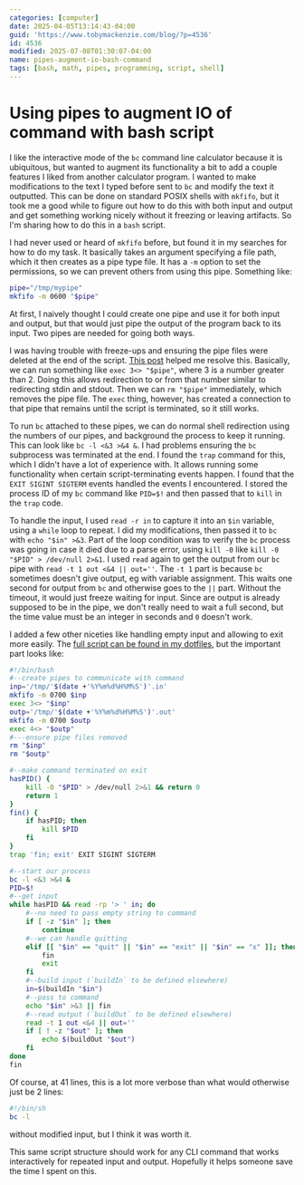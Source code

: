 ```yaml
---
categories: [computer]
date: 2025-04-05T13:14:43-04:00
guid: 'https://www.tobymackenzie.com/blog/?p=4536'
id: 4536
modified: 2025-07-08T01:30:07-04:00
name: pipes-augment-io-bash-command
tags: [bash, math, pipes, programming, script, shell]
---
```


Using pipes to augment IO of command with bash script
=====================================================

I like the interactive mode of the `bc` command line calculator because it is ubiquitous, but wanted to augment its functionality a bit to add a couple features I liked from another calculator program.  I wanted to make modifications to the text I typed before sent to `bc` and modify the text it outputted.  This can be done on standard POSIX shells with `mkfifo`, but it took me a good while to figure out how to do this with  both input and output and get something working nicely without it freezing or leaving artifacts.  So I'm sharing how to do this in a `bash` script.

<!--more-->

I had never used or heard of `mkfifo` before, but found it in my searches for how to do my task.  It basically takes an argument specifying a file path, which it then creates as a pipe type file.  It has a `-m` option to set the permissions, so we can prevent others from using this pipe.  Something like:

``` sh
pipe="/tmp/mypipe"
mkfifo -m 0600 "$pipe"
```

At first, I naively thought I could create one pipe and use it for both input and output, but that would just pipe the output of the program back to its input.  Two pipes are needed for going both ways.

I was having trouble with freeze-ups and ensuring the pipe files were deleted at the end of the script.  [This post](https://lonkamikaze.github.io/2015/01/17/bin-sh-using-named-pipes-to-talk-to-your-main-process) helped me resolve this.  Basically, we can run something like `exec 3<> "$pipe"`, where 3 is a number greater than 2.  Doing this allows redirection to or from that number similar to redirecting stdin and stdout.  Then we can `rm "$pipe"` immediately, which removes the pipe file.  The `exec` thing, however, has created a connection to that pipe that remains until the script is terminated, so it still works.

To run `bc` attached to these pipes, we can do normal shell redirection using the numbers of our pipes, and background the process to keep it running.  This can look like `bc -l <&3 >&4 &`.  I had problems ensuring the `bc` subprocess was terminated at the end.  I found the `trap` command for this, which I didn't have a lot of experience with.  It allows running some functionality when certain script-terminating events happen.  I found that the `EXIT SIGINT SIGTERM` events handled the events I encountered.  I stored the process ID of my `bc` command like `PID=$!` and then passed that to `kill` in the `trap` code.

To handle the input, I used `read -r in` to capture it into an `$in` variable, using a `while` loop to repeat. I did my modifications, then passed it to `bc` with `echo "$in" >&3`.  Part of the loop condition was to verify the `bc` process was going in case it died due to a parse error, using `kill -0` like `kill -0 "$PID" > /dev/null 2>&1`.  I used `read` again to get the output from our `bc` pipe with `read -t 1 out <&4 || out=''`.  The `-t 1` part is because `bc` sometimes doesn't give output, eg with variable assignment.  This waits one second for output from `bc` and otherwise goes to the `||` part.  Without the timeout, it would just freeze waiting for input.  Since are output is already supposed to be in the pipe, we don't really need to wait a full second, but the time value must be an integer in seconds and `0` doesn't work.

I added a few other niceties like handling empty input and allowing to exit more easily.  The [full script can be found in my dotfiles](https://github.com/tobymackenzie/dotfiles/blob/d5d647aa62889ae8b079ab768659dd19c28828b7/bin/c), but the important part looks like:

``` sh
#!/bin/bash
#--create pipes to communicate with command
inp='/tmp/'$(date +'%Y%m%d%H%M%S')'.in'
mkfifo -m 0700 $inp
exec 3<> "$inp"
outp='/tmp/'$(date +'%Y%m%d%H%M%S')'.out'
mkfifo -m 0700 $outp
exec 4<> "$outp"
#---ensure pipe files removed
rm "$inp"
rm "$outp"

#--make command terminated on exit
hasPID() {
	kill -0 "$PID" > /dev/null 2>&1 && return 0
	return 1
}
fin() {
	if hasPID; then
		kill $PID
	fi
}
trap 'fin; exit' EXIT SIGINT SIGTERM

#--start our process
bc -l <&3 >&4 &
PID=$!
#--get input
while hasPID && read -rp '> ' in; do
	#--no need to pass empty string to command
	if [ -z "$in" ]; then
		continue
	#--we can handle quitting
	elif [[ "$in" == "quit" || "$in" == "exit" || "$in" == "x" ]]; then
		fin
		exit
	fi
	#--build input (`buildIn` to be defined elsewhere)
	in=$(buildIn "$in")
	#--pass to command
	echo "$in" >&3 || fin
	#--read output (`buildOut` to be defined elsewhere)
	read -t 1 out <&4 || out=''
	if [ ! -z "$out" ]; then
		echo $(buildOut "$out")
	fi
done
fin
```

Of course, at 41 lines, this is a lot more verbose than what would otherwise just be 2 lines:

``` sh
#!/bin/sh
bc -l
```

without modified input, but I think it was worth it.

This same script structure should work for any CLI command that works interactively for repeated input and output.  Hopefully it helps someone save the time I spent on this.
